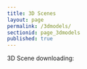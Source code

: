 ```yaml
---
title: 3D Scenes
layout: page
permalink: /3dmodels/
sectionid: page_3dmodels
published: true
---
```


3D Scene downloading:

